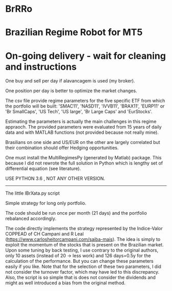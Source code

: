 # BrRRo
Brazilian Regime Robot for MT5
=============================
On-going delivery - wait for cleaning and instructions
==========================

One buy and sell per day if alavancagem is used (my broker).

One position per day is better to optimize the market changes.

The csv file provide regime parameters for the five specific ETF from which the portfolio will be built:
'SMAC11', 'NASD11', 'IVVB11', 'BRAX11', 'EURP11' 
or 'Br SmallCaps', 'US Tech', 'US large', 'Br Large Caps' and 'EurStocks'.

Estimating the parameters is actually the main challenges in this regime appraoch. The provided parameters were evaluated from 15 years of daily data and with MATLAB functions (not provided because not really mine).

Brasilians on one side and US/EUR on the other are largely correlated but their combination should offer Hedging opportunities.

One must install the MultiRegimesPy (generated by Matlab) package. This because I did not rewrote the full solution in Python which is lengthy set of differential equation (see literature).


USE PYTHON 3.6 , NOT ANY OTHER VERSION.

___________________________________________________________________________________________________________
The little IBrXata.py script

Simple strategy for long only portfolio.

The code should be run once per month (21 days) and the portfolio rebalanced accordingly.

The code directly implements the strategy represented by the Indice-Valor COPPEAD of CH Campani and R Leal (https://www.carlosheitorcampani.com/saiba-mais). The idea is simply to exploit the momentum of the stocks that is present on the Brazilian market.
Upon some tuning by back testing, I use contrary to the original authors, only 10 assets (instead of 20 -> less work) and 126 days=0.5y for the calculation of the performance. But you can change these parameters easily if you like. Note that for the selection of these two parameters, I did not consider the turnover factor, which may have led to this discrepancy. Also, the script is so simple that is does not consider the dividends and might as well introduced a bias from the original method.
